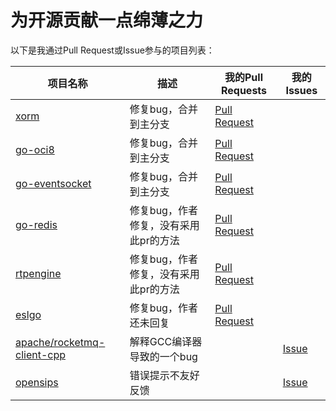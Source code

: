 

# 为开源贡献一点绵薄之力

以下是我通过Pull Request或Issue参与的项目列表：


| 项目名称 | 描述 | 我的Pull Requests | 我的Issues |
| --- | --- | --- | --- |
| [xorm](https://github.com/go-xorm/xorm) | 修复bug，合并到主分支 | [Pull Request](https://github.com/go-xorm/xorm/pull/1227) | []() |
| [go-oci8](https://github.com/mattn/go-oci8) | 修复bug，合并到主分支 | [Pull Request](https://github.com/mattn/go-oci8/pull/334) | []() |
| [go-eventsocket](https://github.com/fiorix/go-eventsocket) | 修复bug，合并到主分支 | [Pull Request](https://github.com/fiorix/go-eventsocket/pull/16) | []() |
| [go-redis](https://github.com/redis/go-redis) | 修复bug，作者修复，没有采用此pr的方法 | [Pull Request](https://github.com/redis/go-redis/pull/991) | []() |
| [rtpengine](https://github.com/sipwise/rtpengine) | 修复bug，作者修复，没有采用此pr的方法 | [Pull Request](https://github.com/sipwise/rtpengine/pull/1579) | []() |
| [eslgo](https://github.com/percipia/eslgo) | 修复bug，作者还未回复 | [Pull Request](https://github.com/percipia/eslgo/pull/35) | []() |
| [apache/rocketmq-client-cpp](https://github.com/apache/rocketmq-client-cpp) | 解释GCC编译器导致的一个bug | []() | [Issue](https://github.com/apache/rocketmq-client-cpp/issues/456) |
| [opensips](https://github.com/OpenSIPS/opensips) | 错误提示不友好反馈 | []() | [Issue](https://github.com/OpenSIPS/opensips/pull/3154) |

